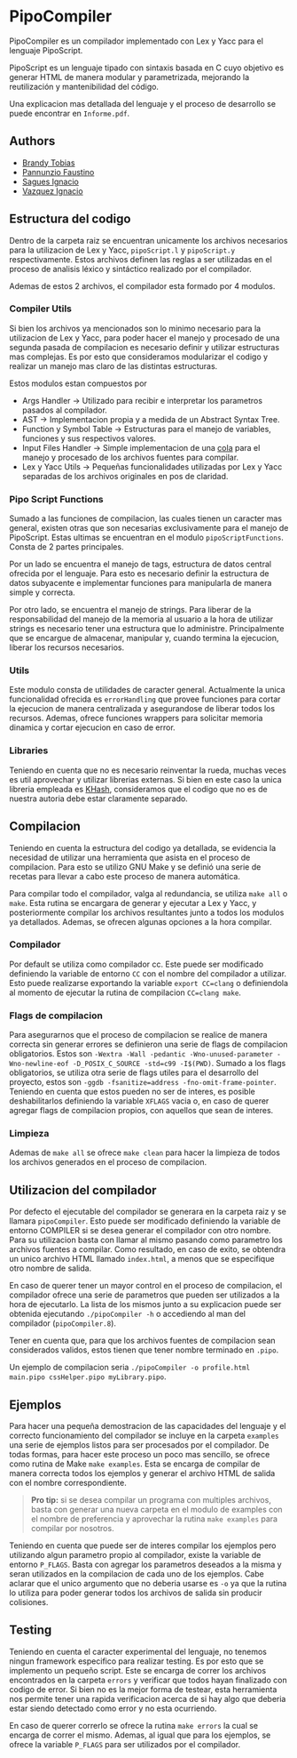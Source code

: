 # PipoCompiler

PipoCompiler es un compilador implementado con Lex y Yacc para el lenguaje PipoScript.

PipoScript es un lenguaje tipado con sintaxis basada en C cuyo objetivo es generar HTML de manera modular y parametrizada, mejorando la reutilización y mantenibilidad del código.

Una explicacion mas detallada del lenguaje y el proceso de desarrollo se puede encontrar en `Informe.pdf`.

## Authors

- [Brandy Tobias](https://github.com/tobiasbrandy)
- [Pannunzio Faustino](https://github.com/Fpannunzio)
- [Sagues Ignacio](https://github.com/isagues)
- [Vazquez Ignacio](https://github.com/igvazquez)

## Estructura del codigo

Dentro de la carpeta raiz se encuentran unicamente los archivos necesarios para la utilizacion de Lex y Yacc, `pipoScript.l` y `pipoScript.y` respectivamente. Estos archivos definen las reglas a ser utilizadas en el proceso de analisis léxico y sintáctico realizado por el compilador.

Ademas de estos 2 archivos, el compilador esta formado por 4 modulos.

### Compiler Utils

Si bien los archivos ya mencionados son lo minimo necesario para la utilizacion de Lex y Yacc, para poder hacer el manejo y procesado de una segunda pasada de compilacion es necesario definir y utilizar estructuras mas complejas. Es por esto que consideramos modularizar el codigo y realizar un manejo mas claro de las distintas estructuras.

Estos modulos estan compuestos por

- Args Handler -> Utilizado para recibir e interpretar los parametros pasados al compilador.
- AST -> Implementacion propia y a medida de un Abstract Syntax Tree.
- Function y Symbol Table -> Estructuras para el manejo de variables, funciones y sus respectivos valores.
- Input Files Handler -> Simple implementacion de una [cola](https://en.wikipedia.org/wiki/Queue_(abstract_data_type)) para el manejo y procesado de los archivos fuentes para compilar.
- Lex y Yacc Utils -> Pequeñas funcionalidades utilizadas por Lex y Yacc separadas de los archivos originales en pos de claridad.

### Pipo Script Functions

Sumado a las funciones de compilacion, las cuales tienen un caracter mas general, existen otras que son necesarias exclusivamente para el manejo de PipoScript. Estas ultimas se encuentran en el modulo `pipoScriptFunctions`. Consta de 2 partes principales.

Por un lado se encuentra el manejo de tags, estructura de datos central ofrecida por el lenguaje. Para esto es necesario definir la estructura de datos subyacente e implementar funciones para manipularla de manera simple y correcta.

Por otro lado, se encuentra el manejo de strings. Para liberar de la responsabilidad del manejo de la memoria al usuario a la hora de utilizar strings es necesario tener una estructura que lo administre. Principalmente que se encargue de almacenar, manipular y, cuando termina la ejecucion, liberar los recursos necesarios.

### Utils

Este modulo consta de utilidades de caracter general. Actualmente la unica funcionalidad ofrecida es `errorHandling` que provee funciones para cortar la ejecucion de manera centralizada y asegurandose de liberar todos los recursos. Ademas, ofrece funciones wrappers para solicitar memoria dinamica y cortar ejecucion en caso de error.

### Libraries

Teniendo en cuenta que no es necesario reinventar la rueda, muchas veces es util aprovechar y utilizar librerias externas. Si bien en este caso la unica libreria empleada es [KHash](https://github.com/attractivechaos/klib/blob/master/khash.h), consideramos que el codigo que no es de nuestra autoria debe estar claramente separado.

## Compilacion

Teniendo en cuenta la estructura del codigo ya detallada, se evidencia la necesidad de utilizar una herramienta que asista en el proceso de compilacion. Para esto se utilizo GNU Make y se definió una serie de recetas para llevar a cabo este proceso de manera automática.

Para compilar todo el compilador, valga al redundancia, se utiliza `make all` o `make`. Esta rutina se encargara de generar y ejecutar a Lex y Yacc, y posteriormente compilar los archivos resultantes junto a todos los modulos ya detallados. Ademas, se ofrecen algunas opciones a la hora compilar.

### Compilador

Por default se utiliza como compilador cc. Este puede ser modificado definiendo la variable de entorno `CC` con el nombre del compilador a utilizar. Esto puede realizarse exportando la variable `export CC=clang` o definiendola al momento de ejecutar la rutina de compilacion `CC=clang make`.

### Flags de compilacion

Para asegurarnos que el proceso de compilacion se realice de manera correcta sin generar errores se definieron una serie de flags de compilacion obligatorios. Estos son `-Wextra -Wall -pedantic -Wno-unused-parameter -Wno-newline-eof -D_POSIX_C_SOURCE -std=c99 -I$(PWD)`. Sumado a los flags obligatorios, se utiliza otra serie de flags utiles para el desarrollo del proyecto, estos son `-ggdb -fsanitize=address -fno-omit-frame-pointer`. Teniendo en cuenta que estos pueden no ser de interes, es posible deshabilitarlos definiendo la variable `XFLAGS` vacia o, en caso de querer agregar flags de compilacion propios, con aquellos que sean de interes.

### Limpieza

Ademas de `make all` se ofrece `make clean` para hacer la limpieza de todos los archivos generados en el proceso de compilacion.

## Utilizacion del compilador

Por defecto el ejecutable del compilador se generara en la carpeta raiz y se llamara `pipoCompiler`. Esto puede ser modificado definiendo la variable de entorno COMPILER si se desea generar el compilador con otro nombre. Para su utilizacion basta con llamar al mismo pasando como parametro los archivos fuentes a compilar. Como resultado, en caso de exito, se obtendra un unico archivo HTML llamado `index.html`, a menos que se especifique otro nombre de salida.

En caso de querer tener un mayor control en el proceso de compilacion, el compilador ofrece una serie de parametros que pueden ser utilizados a la hora de ejecutarlo. La lista de los mismos junto a su explicacion puede ser obtenida ejecutando `./pipoCompiler -h` o accediendo al man del compilador (`pipoCompiler.8`).

Tener en cuenta que, para que los archivos fuentes de compilacion sean considerados validos, estos tienen que tener nombre terminado en `.pipo`.

Un ejemplo de compilacion seria `./pipoCompiler -o profile.html main.pipo cssHelper.pipo myLibrary.pipo`.

## Ejemplos

Para hacer una pequeña demostracion de las capacidades del lenguaje y el correcto funcionamiento del compilador se incluye en la carpeta `examples` una serie de ejemplos listos para ser procesados por el compilador. De todas formas, para hacer este proceso un poco mas sencillo, se ofrece como rutina de Make `make examples`. Esta se encarga de compilar de manera correcta todos los ejemplos y generar el archivo HTML de salida con el nombre correspondiente.

> **Pro tip:** si se desea compilar un programa con multiples archivos, basta con generar una nueva carpeta en el modulo de examples con el nombre de preferencia y aprovechar la rutina `make examples` para compilar por nosotros.

Teniendo en cuenta que puede ser de interes compilar los ejemplos pero utilizando algun parametro propio al compilador, existe la variable de entorno `P_FLAGS`. Basta con agregar los parametros deseados a la misma y seran utilizados en la compilacion de cada uno de los ejemplos. Cabe aclarar que el unico argumento que no deberia usarse es `-o` ya que la rutina lo utiliza para poder generar todos los archivos de salida sin producir colisiones.

## Testing

Teniendo en cuenta el caracter experimental del lenguaje, no tenemos ningun framework especifico para realizar testing. Es por esto que se implemento un pequeño script. Este se encarga de correr los archivos encontrados en la carpeta `errors` y verificar que todos hayan finalizado con codigo de error. Si bien no es la mejor forma de testear, esta herramienta nos permite tener una rapida verificacion acerca de si hay algo que deberia estar siendo detectado como error y no esta ocurriendo.

En caso de querer correrlo se ofrece la rutina `make errors` la cual se encarga de correr el mismo. Ademas, al igual que para los ejemplos, se ofrece la variable `P_FLAGS` para ser utilizados por el compilador.
